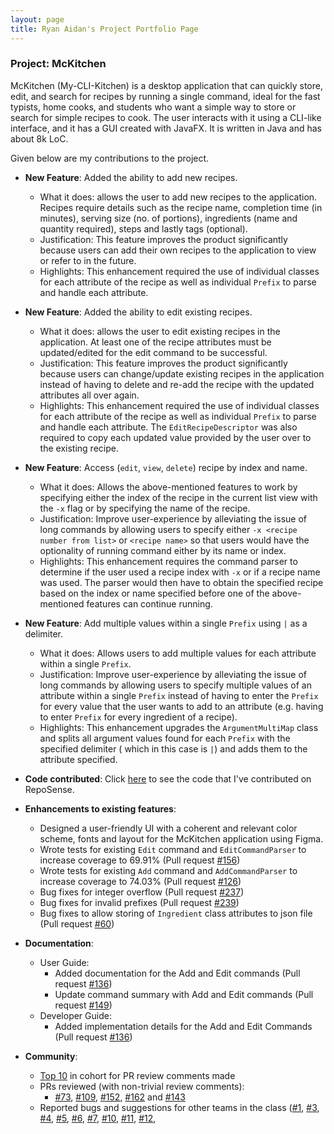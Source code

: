 ```yaml
---
layout: page
title: Ryan Aidan's Project Portfolio Page
---
```


### Project: McKitchen

McKitchen (My-CLI-Kitchen) is a desktop application that can quickly store, edit, and search for recipes by running a single command, ideal for the fast typists, home cooks, and students who want a simple way to store or search for simple recipes to cook. The user interacts with it using a CLI-like interface, and it has a GUI created with JavaFX. It is written in Java and has about 8k LoC.

Given below are my contributions to the project.

* **New Feature**: Added the ability to add new recipes.
    * What it does: allows the user to add new recipes to the application. Recipes require details such as the recipe name, completion time (in minutes), serving size (no. of portions), ingredients (name and quantity required), steps and lastly tags (optional).
    * Justification: This feature improves the product significantly because users can add their own recipes to the application to view or refer to in the future.
    * Highlights: This enhancement required the use of individual classes for each attribute of the recipe as well as individual `Prefix` to parse and handle each attribute.

* **New Feature**: Added the ability to edit existing recipes.
  * What it does: allows the user to edit existing recipes in the application. At least one of the recipe attributes must be updated/edited for the edit command to be successful.
  * Justification: This feature improves the product significantly because users can change/update existing recipes in the application instead of having to delete and re-add the recipe with the updated attributes all over again.
  * Highlights: This enhancement required the use of individual classes for each attribute of the recipe as well as individual `Prefix` to parse and handle each attribute. The `EditRecipeDescriptor` was also required to copy each updated value provided by the user over to the existing recipe.

* **New Feature**: Access (`edit`, `view`, `delete`) recipe by index and name.
  * What it does: Allows the above-mentioned features to work by specifying either the index of the recipe in the current list view with the `-x` flag or by specifying the name of the recipe.
  * Justification: Improve user-experience by alleviating the issue of long commands by allowing users to specify either `-x <recipe number from list>` or `<recipe name>` so that users would have the optionality of running command either by its name or index.
  * Highlights: This enhancement requires the command parser to determine if the user used a recipe index with `-x` or if a recipe name was used. The parser would then have to obtain the specified recipe based on the index or name specified before one of the above-mentioned features can continue running.

* **New Feature**: Add multiple values within a single `Prefix` using `|` as a delimiter.
  * What it does: Allows users to add multiple values for each attribute within a single `Prefix`.
  * Justification: Improve user-experience by alleviating the issue of long commands by allowing users to specify multiple values of an attribute within a single `Prefix` instead of having to enter the `Prefix` for every value that the user wants to add to an attribute (e.g. having to enter `Prefix` for every ingredient of a recipe).
  * Highlights: This enhancement upgrades the `ArgumentMultiMap` class and splits all argument values found for each `Prefix` with the specified delimiter ( which in this case is `|`) and adds them to the attribute specified.

* **Code contributed**: Click [here](https://nus-cs2103-ay2122s2.github.io/tp-dashboard/?search=aidanaden&sort=groupTitle&sortWithin=title&timeframe=commit&mergegroup=&groupSelect=groupByRepos&breakdown=true&checkedFileTypes=docs~functional-code~test-code~other&since=2022-02-18&tabOpen=true&tabType=authorship&zFR=false&tabAuthor=yusufaine&tabRepo=AY2122S2-CS2103T-T17-2%2Ftp%5Bmaster%5D&authorshipIsMergeGroup=false&authorshipFileTypes=docs~functional-code~test-code~other&authorshipIsBinaryFileTypeChecked=false) to see the code that I've contributed on RepoSense.

* **Enhancements to existing features**:
  * Designed a user-friendly UI with a coherent and relevant color scheme, fonts and layout for the McKitchen application using Figma.
  * Wrote tests for existing `Edit` command and `EditCommandParser` to increase coverage to 69.91% (Pull request [\#156](https://github.com/AY2122S2-CS2103T-T17-2/tp/pull/156))
  * Wrote tests for existing `Add` command and `AddCommandParser` to increase coverage to 74.03% (Pull request [\#126](https://github.com/AY2122S2-CS2103T-T17-2/tp/pull/126))
  * Bug fixes for integer overflow (Pull request [\#237](https://github.com/AY2122S2-CS2103T-T17-2/tp/pull/237))
  * Bug fixes for invalid prefixes (Pull request [\#239](https://github.com/AY2122S2-CS2103T-T17-2/tp/pull/239))
  * Bug fixes to allow storing of `Ingredient` class attributes to json file (Pull request [\#60](https://github.com/AY2122S2-CS2103T-T17-2/tp/pull/60))

* **Documentation**:
  * User Guide:
    * Added documentation for the Add and Edit commands (Pull request [\#136](https://github.com/AY2122S2-CS2103T-T17-2/tp/pull/140))
    * Update command summary with Add and Edit commands (Pull request [\#149](https://github.com/AY2122S2-CS2103T-T17-2/tp/pull/149))
  * Developer Guide:
    * Added implementation details for the Add and Edit Commands (Pull request [\#136](https://github.com/AY2122S2-CS2103T-T17-2/tp/pull/136))

* **Community**:
  * [Top 10](https://nus-cs2103-ay2122s2.github.io/dashboards/contents/tp-comments.html#9-ryan-riya-aidanaden-93-comments) in cohort for PR review comments made
  * PRs reviewed (with non-trivial review comments):
    * [\#73](https://github.com/AY2122S2-CS2103T-T17-2/tp/pull/73#discussion_r825432423), [\#109](https://github.com/AY2122S2-CS2103T-T17-2/tp/pull/109#discussion_r829317770), [\#152](https://github.com/AY2122S2-CS2103T-T17-2/tp/pull/152#discussion_r835604664), [\#162](https://github.com/AY2122S2-CS2103T-T17-2/tp/pull/162#discussion_r835927374) and [\#143](https://github.com/AY2122S2-CS2103T-T17-2/tp/pull/143#discussion_r834116368)
  * Reported bugs and suggestions for other teams in the class ([\#1](https://github.com/aidanaden/ped/issues/1), [\#3](https://github.com/aidanaden/ped/issues/3), [\#4](https://github.com/aidanaden/ped/issues/4), [\#5](https://github.com/aidanaden/ped/issues/5), [\#6](https://github.com/aidanaden/ped/issues/6), [\#7](https://github.com/aidanaden/ped/issues/7), [\#10](https://github.com/aidanaden/ped/issues/10), [\#11](https://github.com/aidanaden/ped/issues/11), [\#12](https://github.com/aidanaden/ped/issues/12),
